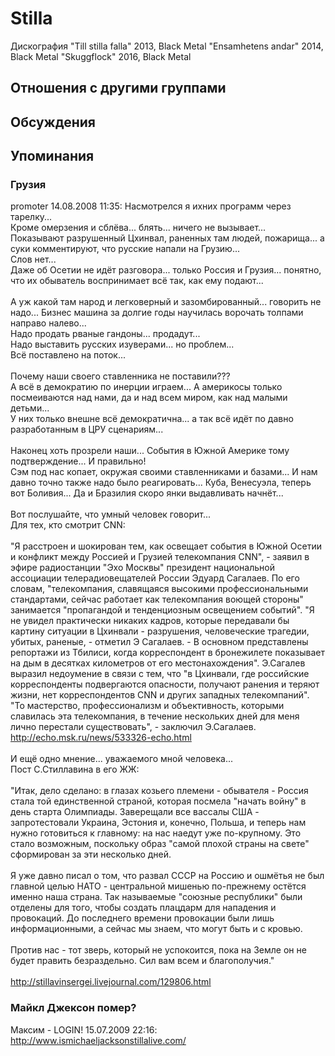 # Stilla

Дискография
"Till stilla falla" 2013, Black Metal
"Ensamhetens andar" 2014, Black Metal
"Skuggflock" 2016, Black Metal

## Отношения с другими группами


## Обсуждения


## Упоминания

### Грузия

promoter 14.08.2008 11:35:
Насмотрелся я ихних программ через тарелку...<BR>Кроме омерзения и сблёва... блять... ничего не вызывает...<BR>Показывают разрушенный Цхинвал, раненных там людей, пожарища... а суки комментируют, что русские напали на Грузию...<BR>Слов нет...<BR>Даже об Осетии не идёт разговора... только Россия и Грузия... понятно, что их обыватель воспринимает всё так, как ему подают...<BR><BR>А уж какой там народ и легковерный и зазомбированный... говорить не надо... Бизнес машина за долгие годы научилась ворочать толпами направо налево...<BR>Надо продать рваные гандоны... продадут...<BR>Надо выставить русских изуверами... но проблем...<BR>Всё поставлено на поток...<BR><BR>Почему наши своего ставленника не поставили???<BR>А всё в демократию по инерции играем... А америкосы только посмеиваются над нами, да и над всем миром, как над малыми детьми...<BR>У них только внешне всё демократична... а так всё идёт по давно разработанным в ЦРУ  сценариям...<BR><BR>Наконец хоть прозрели наши... События в Южной Америке тому подтверждение... И правильно!<BR>Сэм под нас копает, окружая своими ставленниками и базами... И нам давно точно также надо было реагировать... Куба, Венесуэла, теперь вот Боливия... Да и Бразилия скоро янки выдавливать начнёт...<BR><BR>Вот послушайте, что умный человек говорит...<BR>Для тех, кто смотрит CNN: <BR><BR>"Я расстроен и шокирован тем, как освещает события в Южной Осетии и конфликт между Россией и Грузией телекомпания CNN", - заявил в эфире радиостанции "Эхо Москвы" президент национальной ассоциации телерадиовещателей России Эдуард Сагалаев. По его словам, "телекомпания, славящаяся высокими профессиональными стандартами, сейчас работает как телекомпания воющей стороны" занимается "пропагандой и тенденциозным освещением событий". "Я не увидел практически никаких кадров, которые передавали бы картину ситуации в Цхинвали - разрушения, человеческие трагедии, убитых, раненые, - отметил Э Сагалаев. - В основном представлены репортажи из Тбилиси, когда корреспондент в бронежилете показывает на дым в десятках километров от его местонахождения". Э.Сагалев выразил недоумение в связи с тем, что "в Цхинвали, где российские корреспонденты подвергаются опасности, получают ранения и теряют жизни, нет корреспондентов CNN и других западных телекомпаний". "То мастерство, профессионализм и объективность, которыми славилась эта телекомпания, в течение нескольких дней для меня лично перестали существовать", - заключил Э.Сагалаев. <BR><A HREF="http://echo.msk.ru/news/533326-echo.html" TARGET="_blank">http://echo.msk.ru/news/533326-echo.html</A><BR><BR>И ещё одно мнение... уважаемого мной человека...<BR>Пост С.Стиллавина в его ЖЖ: <BR><BR>"Итак, дело сделано: в глазах козьего племени - обывателя - Россия стала той единственной страной, которая посмела "начать войну" в день старта Олимпиады. Заверещали все вассалы США - запротестовали Украина, Эстония и, конечно, Польша, и теперь нам нужно готовиться к главному: на нас наедут уже по-крупному. Это стало возможным, поскольку образ "самой плохой страны на свете" сформирован за эти несколько дней. <BR><BR>Я уже давно писал о том, что развал СССР на Россию и ошмётья не был главной целью НАТО - центральной мишенью по-прежнему остётся именно наша страна. Так называемые "союзные республики" были отделены для того, чтобы создать плацдарм для нападения и провокаций. До последнего времени провокации были лишь информационными, а сейчас мы знаем, что могут быть и с кровью. <BR><BR>Против нас - тот зверь, который не успокоится, пока на Земле он не будет править безраздельно. Сил вам всем и благополучия." <BR><BR><A HREF="http://stillavinsergei.livejournal.com/129806.html" TARGET="_blank">http://stillavinsergei.livejournal.com/129806.html</A>

### Майкл Джексон помер?

Максим - LOGIN! 15.07.2009 22:16:
<A HREF="http://www.ismichaeljacksonstillalive.com/" TARGET="_blank">http://www.ismichaeljacksonstillalive.com/</A>

